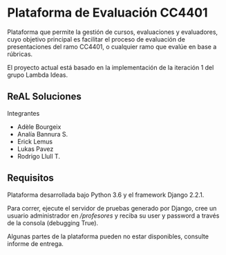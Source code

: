 # Plataforma de Evaluación CC4401
Plataforma que permite la gestión de cursos, evaluaciones y evaluadores, cuyo objetivo principal es 
facilitar el proceso de evaluación de presentaciones del ramo CC4401, o cualquier ramo que evalúe en
base a rúbricas.

El proyecto actual está basado en la implementación de la iteración 1 del grupo Lambda Ideas.

## ReAL Soluciones
Integrantes
* Adèle Bourgeix
* Analía Bannura S.
* Erick Lemus
* Lukas Pavez
* Rodrigo Llull T.

## Requisitos
Plataforma desarrollada bajo Python 3.6 y el framework Django 2.2.1.

Para correr, ejecute el servidor de pruebas generado por Django, cree un usuario administrador en */profesores* y reciba su user y password a través de la consola (debugging True).

Algunas partes de la plataforma pueden no estar disponibles, consulte informe de entrega.
